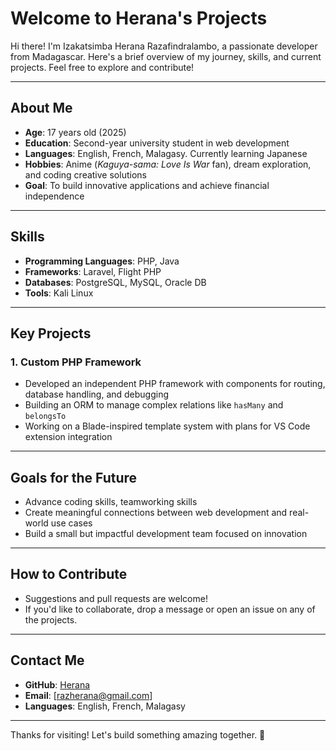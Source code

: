 # Welcome to Herana's Projects

Hi there! I'm Izakatsimba Herana Razafindralambo, a passionate developer from Madagascar. Here's a brief overview of my journey, skills, and current projects. Feel free to explore and contribute!

---

## About Me
- **Age**: 17 years old (2025)
- **Education**: Second-year university student in web development
- **Languages**: English, French, Malagasy. Currently learning Japanese
- **Hobbies**: Anime (*Kaguya-sama: Love Is War* fan), dream exploration, and coding creative solutions
- **Goal**: To build innovative applications and achieve financial independence

---

## Skills
- **Programming Languages**: PHP, Java
- **Frameworks**: Laravel, Flight PHP
- **Databases**: PostgreSQL, MySQL, Oracle DB
- **Tools**: Kali Linux

---

## Key Projects

### 1. Custom PHP Framework
- Developed an independent PHP framework with components for routing, database handling, and debugging
- Building an ORM to manage complex relations like `hasMany` and `belongsTo`
- Working on a Blade-inspired template system with plans for VS Code extension integration

---

## Goals for the Future
- Advance coding skills, teamworking skills
- Create meaningful connections between web development and real-world use cases
- Build a small but impactful development team focused on innovation

---

## How to Contribute
- Suggestions and pull requests are welcome!
- If you'd like to collaborate, drop a message or open an issue on any of the projects.

---

## Contact Me
- **GitHub**: [Herana](https://github.com/razherana)
- **Email**: [razherana@gmail.com]
- **Languages**: English, French, Malagasy

---

Thanks for visiting! Let's build something amazing together. 🚀

